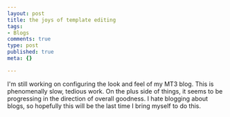 ```yaml
--- 
layout: post
title: the joys of template editing
tags: 
- Blogs
comments: true
type: post
published: true
meta: {}

---
```

I'm still working on configuring the look and feel of my MT3 blog. This is phenomenally slow, tedious work. On the plus side of things, it seems to be progressing in the direction of overall goodness. I hate blogging about blogs, so hopefully this will be the last time I bring myself to do this.
